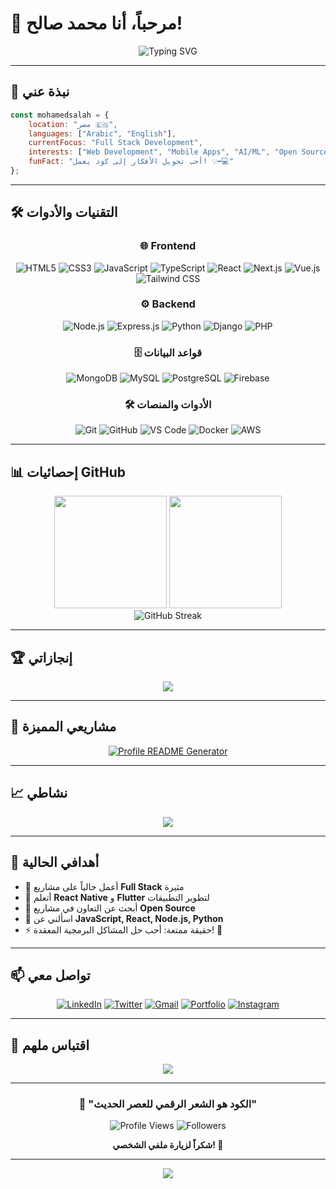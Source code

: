 # 👋 مرحباً، أنا محمد صالح!

<div align="center">
  <img src="https://readme-typing-svg.herokuapp.com?font=Fira+Code&size=30&duration=3000&pause=1000&color=00D9FF&center=true&vCenter=true&width=600&lines=%F0%9F%9A%80+Full+Stack+Developer;%F0%9F%92%BB+Problem+Solver;%F0%9F%8C%9F+Tech+Enthusiast;%E2%9C%A8+Code+Creator" alt="Typing SVG" />
</div>

---

## 🚀 نبذة عني

```javascript
const mohamedsalah = {
    location: "مصر 🇪🇬",
    languages: ["Arabic", "English"],
    currentFocus: "Full Stack Development",
    interests: ["Web Development", "Mobile Apps", "AI/ML", "Open Source"],
    funFact: "أحب تحويل الأفكار إلى كود يعمل! 💡➡️💻"
};
```

---

## 🛠️ التقنيات والأدوات

<div align="center">

### 🌐 Frontend
![HTML5](https://img.shields.io/badge/HTML5-E34F26?style=for-the-badge&logo=html5&logoColor=white)
![CSS3](https://img.shields.io/badge/CSS3-1572B6?style=for-the-badge&logo=css3&logoColor=white)
![JavaScript](https://img.shields.io/badge/JavaScript-F7DF1E?style=for-the-badge&logo=javascript&logoColor=black)
![TypeScript](https://img.shields.io/badge/TypeScript-007ACC?style=for-the-badge&logo=typescript&logoColor=white)
![React](https://img.shields.io/badge/React-20232A?style=for-the-badge&logo=react&logoColor=61DAFB)
![Next.js](https://img.shields.io/badge/Next.js-000000?style=for-the-badge&logo=next.js&logoColor=white)
![Vue.js](https://img.shields.io/badge/Vue.js-35495E?style=for-the-badge&logo=vue.js&logoColor=4FC08D)
![Tailwind CSS](https://img.shields.io/badge/Tailwind_CSS-38B2AC?style=for-the-badge&logo=tailwind-css&logoColor=white)

### ⚙️ Backend
![Node.js](https://img.shields.io/badge/Node.js-43853D?style=for-the-badge&logo=node.js&logoColor=white)
![Express.js](https://img.shields.io/badge/Express.js-404D59?style=for-the-badge&logo=express&logoColor=white)
![Python](https://img.shields.io/badge/Python-3776AB?style=for-the-badge&logo=python&logoColor=white)
![Django](https://img.shields.io/badge/Django-092E20?style=for-the-badge&logo=django&logoColor=white)
![PHP](https://img.shields.io/badge/PHP-777BB4?style=for-the-badge&logo=php&logoColor=white)

### 🗄️ قواعد البيانات
![MongoDB](https://img.shields.io/badge/MongoDB-4EA94B?style=for-the-badge&logo=mongodb&logoColor=white)
![MySQL](https://img.shields.io/badge/MySQL-00000F?style=for-the-badge&logo=mysql&logoColor=white)
![PostgreSQL](https://img.shields.io/badge/PostgreSQL-316192?style=for-the-badge&logo=postgresql&logoColor=white)
![Firebase](https://img.shields.io/badge/Firebase-039BE5?style=for-the-badge&logo=Firebase&logoColor=white)

### 🛠️ الأدوات والمنصات
![Git](https://img.shields.io/badge/Git-F05032?style=for-the-badge&logo=git&logoColor=white)
![GitHub](https://img.shields.io/badge/GitHub-100000?style=for-the-badge&logo=github&logoColor=white)
![VS Code](https://img.shields.io/badge/VS_Code-0078D4?style=for-the-badge&logo=visual%20studio%20code&logoColor=white)
![Docker](https://img.shields.io/badge/Docker-2496ED?style=for-the-badge&logo=docker&logoColor=white)
![AWS](https://img.shields.io/badge/AWS-232F3E?style=for-the-badge&logo=amazon-aws&logoColor=white)

</div>

---

## 📊 إحصائيات GitHub

<div align="center">
  <img height="180em" src="https://github-readme-stats.vercel.app/api?username=mohamedsalah&show_icons=true&theme=tokyonight&include_all_commits=true&count_private=true"/>
  <img height="180em" src="https://github-readme-stats.vercel.app/api/top-langs/?username=mohamedsalah&layout=compact&langs_count=8&theme=tokyonight"/>
</div>

<div align="center">
  <img src="https://github-readme-streak-stats.herokuapp.com/?user=mohamedsalah&theme=tokyonight" alt="GitHub Streak" />
</div>

---

## 🏆 إنجازاتي

<div align="center">
  <img src="https://github-profile-trophy.vercel.app/?username=mohamedsalah&theme=tokyonight&no-frame=true&no-bg=false&margin-w=4&row=1" />
</div>

---

## 🌟 مشاريعي المميزة

<div align="center">

[![Profile README Generator](https://github-readme-stats.vercel.app/api/pin/?username=mohamedsalah&repo=profile-readme-generator&theme=tokyonight)](https://github.com/mohamedsalah/profile-readme-generator)

</div>

---

## 📈 نشاطي

<div align="center">
  <img src="https://github-readme-activity-graph.vercel.app/graph?username=mohamedsalah&theme=tokyo-night&hide_border=true" />
</div>

---

## 🎯 أهدافي الحالية

- 🔭 أعمل حالياً على مشاريع **Full Stack** مثيرة
- 🌱 أتعلم **React Native** و **Flutter** لتطوير التطبيقات
- 👯 أبحث عن التعاون في مشاريع **Open Source**
- 💬 اسألني عن **JavaScript, React, Node.js, Python**
- ⚡ حقيقة ممتعة: أحب حل المشاكل البرمجية المعقدة! 🧩

---

## 📫 تواصل معي

<div align="center">

[![LinkedIn](https://img.shields.io/badge/LinkedIn-0077B5?style=for-the-badge&logo=linkedin&logoColor=white)](https://linkedin.com/in/mohamedsalah)
[![Twitter](https://img.shields.io/badge/Twitter-1DA1F2?style=for-the-badge&logo=twitter&logoColor=white)](https://twitter.com/mohamedsalah)
[![Gmail](https://img.shields.io/badge/Gmail-D14836?style=for-the-badge&logo=gmail&logoColor=white)](mailto:mohamedsalah@gmail.com)
[![Portfolio](https://img.shields.io/badge/Portfolio-FF5722?style=for-the-badge&logo=todoist&logoColor=white)](https://mohamedsalah.dev)
[![Instagram](https://img.shields.io/badge/Instagram-E4405F?style=for-the-badge&logo=instagram&logoColor=white)](https://instagram.com/mohamedsalah)

</div>

---

## 💭 اقتباس ملهم

<div align="center">
  <img src="https://quotes-github-readme.vercel.app/api?type=horizontal&theme=tokyonight" />
</div>

---

<div align="center">
  
### 🚀 "الكود هو الشعر الرقمي للعصر الحديث"

![Profile Views](https://komarev.com/ghpvc/?username=mohamedsalah&color=blueviolet&style=for-the-badge)
![Followers](https://img.shields.io/github/followers/mohamedsalah?style=for-the-badge&color=blue)

**شكراً لزيارة ملفي الشخصي! 🌟**

</div>

---

<div align="center">
  <img src="https://capsule-render.vercel.app/api?type=waving&color=gradient&height=100&section=footer"/>
</div>
